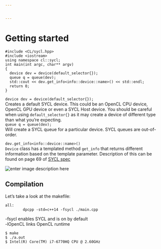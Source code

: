 ```yaml
---


---
```


<h1 id="getting-started">Getting started</h1>
<pre><code>#include &lt;CL/sycl.hpp&gt;
#include &lt;iostream&gt;
using namespace cl::sycl;
int main(int argc, char** argv)
{
  device dev = device(default_selector{});
  queue q = queue(dev);
  std::cout &lt;&lt; dev.get_info&lt;info::device::name&gt;() &lt;&lt; std::endl;
  return 0;
}
</code></pre>
<p><code>device dev = device(default_selector{});</code><br>
Creates a default SYCL device. This could be an OpenCL CPU device, OpenCL GPU device or even a SYCL Host device. You should be careful when using <code>default_selector{}</code> as it may create a device of different type than what you’re expecting.<br>
<code>queue q = queue(dev);</code><br>
Will create a SYCL queue for a particular device. SYCL queues are out-of-order.</p>
<p><code>dev.get_info&lt;info::device::name&gt;()</code><br>
<code>Device</code> class has a templated method <code>get_info</code> that returns different information based on the template parameter. Description of this can be found on page 69 of <a href="https://www.khronos.org/files/sycl/sycl-12-reference-card.pdf">SYCL spec</a></p>
<p><img src="https://lh3.googleusercontent.com/WsxEYuVEnqSq2FEZoIcEBW924yr3ixbKfhEv8e7-DAdoHVZI0nFb2W1bZT1WXLRJhKqCi3GgUx0wVA" alt="enter image description here"></p>
<h2 id="compilation">Compilation</h2>
<p>Let’s take a look at the makefile:</p>
<pre><code>all:
        dpcpp -std=c++14 -fsycl ./main.cpp
</code></pre>
<p>-fsycl enables SYCL and is on by default<br>
-lOpenCL links OpenCL runtime</p>
<pre><code>$ make
$ ./a.out
$ Intel(R) Core(TM) i7-6770HQ CPU @ 2.60GHz
</code></pre>

